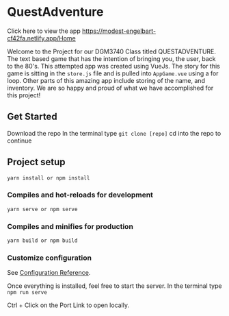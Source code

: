 # QuestAdventure

Click here to view the app https://modest-engelbart-cf42fa.netlify.app/Home

Welcome to the Project for our DGM3740 Class titled QUESTADVENTURE. The text based game that has the intention of bringing you, the user, back to the 80's. 
This attempted app was created using VueJs. The story for this game is sitting in the `store.js` file and is pulled into `AppGame.vue` using a for loop. Other parts of this amazing app include storing of the name, and inventory. We are so happy and proud of what we have accomplished for this project!

## Get Started

Download the repo
In the terminal type `git clone [repo]`
cd into the repo to continue

## Project setup
```
yarn install or npm install
```

### Compiles and hot-reloads for development
```
yarn serve or npm serve
```

### Compiles and minifies for production
```
yarn build or npm build
```

### Customize configuration
See [Configuration Reference](https://cli.vuejs.org/config/).

Once everything is installed, feel free to start the server. 
In the terminal type `npm run serve`

Ctrl + Click on the Port Link to open locally.